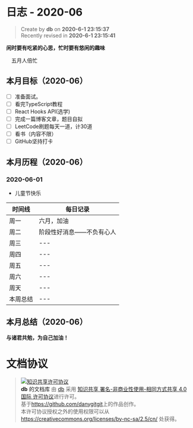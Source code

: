 日志 - 2020-06
===

> Create by **db** on **2020-6-1 23:15:37**  
> Recently revised in **2020-6-1 23:15:41**

**闲时要有吃紧的心思，忙时要有悠闲的趣味**

<!-- 一建复习开始时间：2019-12-16 -->

&emsp;五月人倍忙

## 本月目标（2020-06）

* [ ] 准备面试。
* [ ] 看完TypeScript教程
* [ ] React Hooks API(选学)
* [ ] 完成一篇博客文章，题目自拟
* [ ] LeetCode刷题每天一道，计30道
* [ ] 看书（内容不限）
* [ ] GitHub坚持打卡

## 本月历程（2020-06）

<!-- ### 2020-06-01

- slogan

| 时间线   | 每日记录 |
| -------- | -------- |
| 周一     | ---      |
| 周二     | ---      |
| 周三     | ---      |
| 周四     | ---      |
| 周五     | ---      |
| 周六     | ---      |
| 周天     | ---      |
| 本周总结 | ---      | --> 

### 2020-06-01

- 儿童节快乐

| 时间线   | 每日记录 |
| -------- | -------- |
| 周一     | 六月，加油     |
| 周二     | 阶段性好消息——不负有心人      |
| 周三     | ---      |
| 周四     | ---      |
| 周五     | ---      |
| 周六     | ---      |
| 周天     | ---      |
| 本周总结 | ---      |


## 本月总结（2020-06）


**与诸君共勉，为自己加油！**

# 文档协议
> <a rel="license" href="http://creativecommons.org/licenses/by-nc-sa/4.0/"><img alt="知识共享许可协议" style="border-width:0" src="https://i.creativecommons.org/l/by-nc-sa/4.0/88x31.png" /></a><br /><a xmlns:dct="http://purl.org/dc/terms/" property="dct:title">**db** 的文档库</a> 由 <a xmlns:cc="http://creativecommons.org/ns#" href="db" property="cc:attributionName" rel="cc:attributionURL">db</a> 采用 <a rel="license" href="http://creativecommons.org/licenses/by-nc-sa/4.0/">知识共享 署名-非商业性使用-相同方式共享 4.0 国际 许可协议</a>进行许可。<br />基于<a xmlns:dct="http://purl.org/dc/terms/" href="https://github.com/danygitgit" rel="dct:source">https://github.com/danygitgit</a>上的作品创作。<br />本许可协议授权之外的使用权限可以从 <a xmlns:cc="http://creativecommons.org/ns#" href="https://creativecommons.org/licenses/by-nc-sa/2.5/cn/" rel="cc:morePermissions">https://creativecommons.org/licenses/by-nc-sa/2.5/cn/</a> 处获得。
